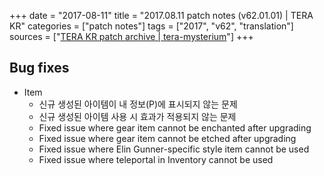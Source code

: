 +++
date = "2017-08-11"
title = "2017.08.11 patch notes (v62.01.01) | TERA KR"
categories = ["patch notes"]
tags = ["2017", "v62", "translation"]
sources = ["[TERA KR patch archive | tera-mysterium](/ko/patch/2017/v62-01-01)"]
+++

## Bug fixes

- Item
  - 신규 생성된 아이템이 내 정보(P)에 표시되지 않는 문제
  - 신규 생성된 아이템 사용 시 효과가 적용되지 않는 문제
  - Fixed issue where gear item cannot be enchanted after upgrading
  - Fixed issue where gear item cannot be etched after upgrading
  - Fixed issue where Elin Gunner-specific style item cannot be used
  - Fixed issue where teleportal in Inventory cannot be used
